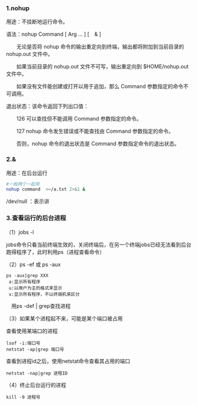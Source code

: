 ### 1.nohup

用途：不挂断地运行命令。

语法：nohup Command [ Arg … ] [　& ]

　　无论是否将 nohup 命令的输出重定向到终端，输出都将附加到当前目录的 nohup.out 文件中。

　　如果当前目录的 nohup.out 文件不可写，输出重定向到 $HOME/nohup.out 文件中。

　　如果没有文件能创建或打开以用于追加，那么 Command 参数指定的命令不可调用。

退出状态：该命令返回下列出口值：

　　126 可以查找但不能调用 Command 参数指定的命令。 　

　　127 nohup 命令发生错误或不能查找由 Command 参数指定的命令。 　

　　否则，nohup 命令的退出状态是 Command 参数指定命令的退出状态。

### 2.&

用途：在后台运行



```bash
#一般两个一起用
nohup command  >~/a.txt 2>&1 &
```

/dev/null  ：表示讲



### 3.查看运行的后台进程

（1）jobs -l

jobs命令只看当前终端生效的，关闭终端后，在另一个终端jobs已经无法看到后台跑得程序了，此时利用ps（进程查看命令）

（2）ps -ef  或  ps -aux

```
ps -aux|grep XXX
 a:显示所有程序 
 u:以用户为主的格式来显示 
 x:显示所有程序，不以终端机来区分
```

　用ps -def | grep查找进程

（3）如果某个进程起不来，可能是某个端口被占用

查看使用某端口的进程

```
lsof -i:端口号
netstat -ap|grep 端口号
```

查看到进程id之后，使用netstat命令查看其占用的端口

```
netstat -nap|grep 进程ID
```

（4）终止后台运行的进程

```
kill -9 进程号
```
